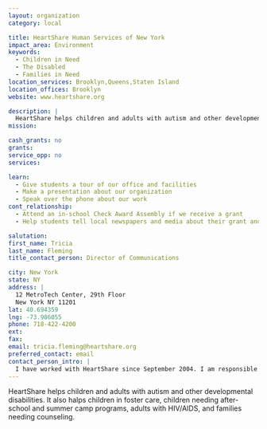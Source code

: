 ```yaml
---
layout: organization
category: local

title: HeartShare Human Services of New York
impact_area: Environment
keywords: 
  - Children in Need
  - The Disabled
  - Families in Need
location_services: Brooklyn,Queens,Staten Island
location_offices: Brooklyn
website: www.heartshare.org

description: |
  HeartShare helps children and adults with autism and other developmental disabilities. It also halps children in foster care, children needing after-school and summer camp programs, adults with HIV/AIDS, and families needing counseling.
mission: 

cash_grants: no
grants: 
service_opp: no
services: 

learn: 
  - Give students a tour of our office and facilities
  - Make a presentation about our organization
  - Speak over the phone about our work
cont_relationship: 
  - Attend an in-school Check Award Assembly if we receive a grant
  - Help students tell local newspapers and media about their grant and/or project with us

salutation: 
first_name: Tricia
last_name: Fleming
title_contact_person: Director of Communications

city: New York
state: NY
address: |
  12 MetroTech Center, 29th Floor  
  New York NY 11201
lat: 40.694359
lng: -73.986055
phone: 718-422-4200
ext: 
fax: 
email: tricia.fleming@heartshare.org
preferred_contact: email
contact_person_intro: |
  I have worked with HeartShare since September 2004. I am responsible for all of our contact with the media, our web site, our newsletters and brochures, and lots more.
---
```

HeartShare helps children and adults with autism and other developmental disabilities. It also halps children in foster care, children needing after-school and summer camp programs, adults with HIV/AIDS, and families needing counseling.